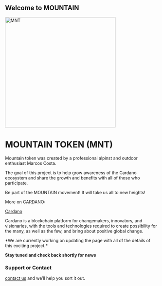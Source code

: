 ## Welcome to MOUNTAIN

<img width="363" alt="MNT" src="https://user-images.githubusercontent.com/34763646/144815261-41c816d5-a30d-432c-9c16-3930323cb106.png">

# MOUNTAIN TOKEN (MNT)

<p dir='rtl' align='right'>

Mountain token was created by a professional alpinst and outdoor enthusiast Marcos Costa.

The goal of this project is to help grow awareness of the Cardano ecosystem and share the growth and benefits with all of those who participate. 

Be part of the MOUNTAIN movement! It will take us all to new heights!

</p>

<p dir='ltl' align='left'>
More on CARDANO:
  
[Cardano](https://cardano.org)
  



Cardano is a blockchain platform for changemakers, innovators, and visionaries, with the tools and technologies required to create possibility for the many, as well as the few, and bring about positive global change.
</p>





<p dir='ltl' align='left'>
*We are currently working on updating the page with all of the details of this exciting project.*

</p>

**Stay tuned and check back shortly for news**


### Support or Contact

[contact us](marcosncosta2@gmail.com) and we’ll help you sort it out.
